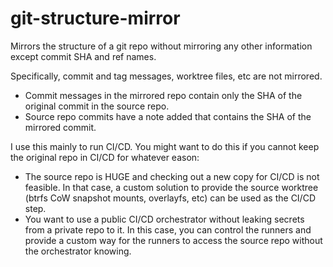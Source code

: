 # git-structure-mirror

Mirrors the structure of a git repo without mirroring any other information
except commit SHA and ref names.

Specifically, commit and tag messages, worktree files, etc are not mirrored.
- Commit messages in the mirrored repo contain only the SHA of the original
  commit in the source repo.
- Source repo commits have a note added that contains the SHA of the mirrored
  commit.

I use this mainly to run CI/CD.
You might want to do this if you cannot keep the original repo in CI/CD for
whatever eason:
- The source repo is HUGE and checking out a new copy for CI/CD is not
  feasible. In that case, a custom solution to provide the source worktree
  (btrfs CoW snapshot mounts, overlayfs, etc) can be used as the CI/CD step.
- You want to use a public CI/CD orchestrator without leaking secrets from a
  private repo to it. In this case, you can control the runners and provide a
  custom way for the runners to access the source repo without the orchestrator
  knowing.
